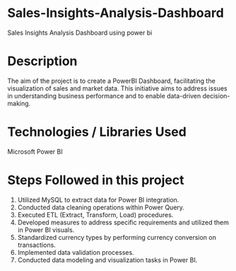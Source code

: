 # Sales-Insights-Analysis-Dashboard
Sales Insights Analysis Dashboard using power bi

# Description
The aim of the project is to create a PowerBI Dashboard, facilitating the visualization of sales and market data. This initiative aims to address issues in understanding business performance and to enable data-driven decision-making.

# Technologies / Libraries Used
Microsoft Power BI

# Steps Followed in this project
1. Utilized MySQL to extract data for Power BI integration.
2. Conducted data cleaning operations within Power Query.
3. Executed ETL (Extract, Transform, Load) procedures.
4. Developed measures to address specific requirements and utilized them in Power BI visuals.
5. Standardized currency types by performing currency conversion on transactions.
6. Implemented data validation processes.
7. Conducted data modeling and visualization tasks in Power BI.





